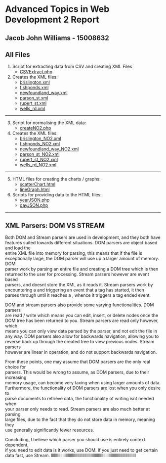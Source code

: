 Advanced Topics in Web Development 2 Report
=======
## Jacob John Williams - 15008632

## All Files
1. Script for extracting data from CSV and creating XML Files  
    * [CSVExtract.php](https://github.com/SnoozyRests/atiwd2/blob/master/php/CSVExtract.php)  
2. Creates the XML files:  
    * [brislington.xml](https://github.com/SnoozyRests/atiwd2/blob/master/xml/original/brislington.xml)  
    * [fishponds.xml](https://github.com/SnoozyRests/atiwd2/blob/master/xml/original/fishponds.xml)  
    * [newfoundland_way.xml](https://github.com/SnoozyRests/atiwd2/blob/master/xml/original/newfoundland_way.xml)  
    * [parson_st.xml](https://github.com/SnoozyRests/atiwd2/blob/master/xml/original/parson_st.xml)  
    * [rupert_st.xml](https://github.com/SnoozyRests/atiwd2/blob/master/xml/original/rupert_st.xml)  
    * [wells_rd.xml](https://github.com/SnoozyRests/atiwd2/blob/master/xml/original/wells_rd.xml)
---  
3. Script for normalising the XML data:  
    * [createNO2.php](https://github.com/SnoozyRests/atiwd2/blob/master/php/createNO2.php) 
4. Creates the XML files:  
    * [brislington_NO2.xml](https://github.com/SnoozyRests/atiwd2/blob/master/xml/no2/brislington_NO2.xml)  
    * [fishponds_NO2.xml](https://github.com/SnoozyRests/atiwd2/blob/master/xml/no2/fishponds_NO2.xml)  
    * [newfoundland_way_NO2.xml](https://github.com/SnoozyRests/atiwd2/blob/master/xml/no2/newfoundland_way_NO2.xml)   
    * [parson_st_NO2.xml](https://github.com/SnoozyRests/atiwd2/blob/master/xml/no2/parson_st_NO2.xml)  
    * [rupert_st_NO2.xml](https://github.com/SnoozyRests/atiwd2/blob/master/xml/no2/rupert_st_NO2.xml)  
    * [wells_rd_NO2.xml](https://github.com/SnoozyRests/atiwd2/blob/master/xml/no2/wells_rd_NO2.xml)  
---
5. HTML files for creating the charts / graphs:  
    * [scatterChart.html](https://github.com/SnoozyRests/atiwd2/blob/master/charts/scatterChart.html)  
    * [lineGraph.html](https://github.com/SnoozyRests/atiwd2/blob/master/charts/lineGraph.html)  
6. Scripts for providing data to the HTML files:  
    * [yearJSON.php](https://github.com/SnoozyRests/atiwd2/blob/master/charts/yearJSON.php)  
    * [dayJSON.php](https://github.com/SnoozyRests/atiwd2/blob/master/charts/dayJSON.php)  
---  
## XML Parsers: DOM VS STREAM  
Both DOM and Stream parsers are used in development, and they both have features suited towards different situations. DOM parsers are object based and load the    
entire XML file into memory for parsing, this means that if the file is    
exceptionally large, the DOM parser will use up a larger amount of memory. DOM  
parser work by parsing an entire file and creating a DOM tree which is then   
returned to the user for processing. Stream parsers however are event based   
parsers, and doesnt store the XML as it reads it. Stream parsers work by   
encountering a <tag> and triggering an event that a tag has started, it then   
parses through until it reaches a </tag>, whence it triggers a tag ended event.  

DOM and stream parsers also provide some varying functionalities. DOM parsers  
are read / write which means you can edit, insert, or delete nodes once the 
DOM tree has been returned to you. Stream parsers are read only however, which  
means you can only view data parsed by the parser, and not edit the file in  
any way. DOM parsers also allow for backwards navigation, allowing you to  
reverse back up through the created tree to view previous nodes. Stream parsers  
however are linear in operation, and do not support backwards navigation.

From these points, one may assume that DOM parsers are the only real choice for  
parsers. This would be wrong to assume, as DOM parsers, due to their increasing  
memory usage, can become very taxing when using larger amounts of data.  
Furthermore, the functionality of DOM parsers are lost when you only desire to  
parse documents to retrieve data, the functionality of writing isnt needed when  
your parser only needs to read. Stream parsers are also much better at parsing  
large files, due to the fact that they do not store data in memory, meaning they  
use generally significantly fewer resources.

Concluding, I believe which parser you should use is entirely context dependent,  
if you need to edit data is it works, use DOM. If you just need to get certain  
data fast, use Stream.
lllllllllllllllllllllllllllllllllllllllllllllllllllllllllllllllllllllllllllllllll